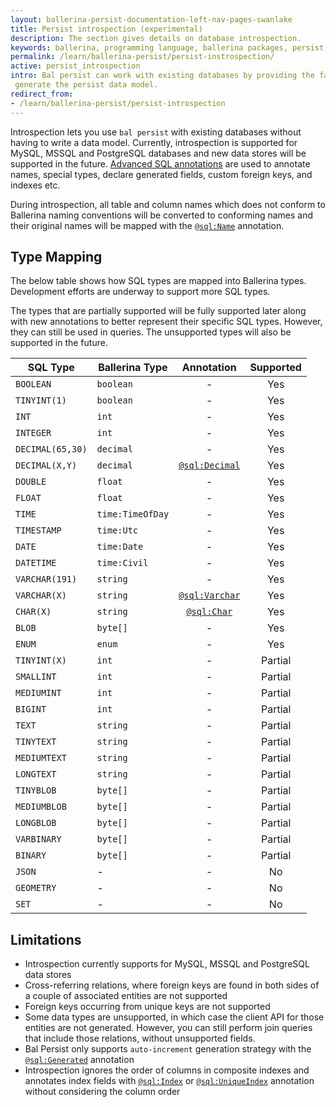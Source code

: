 ```yaml
---
layout: ballerina-persist-documentation-left-nav-pages-swanlake
title: Persist introspection (experimental)
description: The section gives details on database introspection.
keywords: ballerina, programming language, ballerina packages, persist, introspection
permalink: /learn/ballerina-persist/persist-instrospection/
active: persist_introspection
intro: Bal persist can work with existing databases by providing the facility to introspect an existing database to 
 generate the persist data model.
redirect_from:
- /learn/ballerina-persist/persist-introspection
---
```


Introspection lets you use `bal persist` with existing databases without having to write a
data model. Currently, introspection is supported for MySQL, MSSQL and PostgreSQL databases and new data stores will be supported
in the future. [Advanced SQL annotations](/learn/persist-model/#advanced-sql-annotations) are used to annotate names, special types, declare generated fields, custom foreign
keys, and indexes etc.

During introspection, all table and column names which does not conform to Ballerina naming conventions will be converted to conforming names and their original names will be mapped with the [`@sql:Name`](/learn/persist-model/#name-mapping-with-name-annotation) annotation.

## Type Mapping

The below table shows how SQL types are mapped into Ballerina types. Development efforts are underway to support more SQL types.

The types that are partially supported will be fully supported later along with new annotations to better represent their specific SQL types. However, they can still be used in queries. The unsupported types will also be supported in the future.


| SQL Type         | Ballerina Type   |                         Annotation                         | Supported |
|------------------|------------------|:----------------------------------------------------------:|:---------:|
| `BOOLEAN`        | `boolean`        |                             -                              |    Yes    |
| `TINYINT(1) `    | `boolean`        |                             -                              |    Yes    |
| `INT`            | `int`            |                             -                              |    Yes    |
| `INTEGER`        | `int`            |                             -                              |    Yes    |
| `DECIMAL(65,30)` | `decimal`        |                             -                              |    Yes    |
| `DECIMAL(X,Y)`   | `decimal`        | [`@sql:Decimal`](/learn/persist-model/#decimal-annotation) |    Yes    |
| `DOUBLE`         | `float`          |                             -                              |    Yes    |
| `FLOAT`          | `float`          |                             -                              |    Yes    |
| `TIME`           | `time:TimeOfDay` |                             -                              |    Yes    |
| `TIMESTAMP`      | `time:Utc`       |                             -                              |    Yes    |
| `DATE`           | `time:Date`      |                             -                              |    Yes    |
| `DATETIME`       | `time:Civil`     |                             -                              |    Yes    |
| `VARCHAR(191)`   | `string`         |                             -                              |    Yes    |
| `VARCHAR(X)`     | `string`         | [`@sql:Varchar`](/learn/persist-model/#varchar-annotation) |    Yes    |
| `CHAR(X)`        | `string`         |    [`@sql:Char`](/learn/persist-model/#char-annotation)    |    Yes    |
| `BLOB`           | `byte[]`         |                             -                              |    Yes    |
| `ENUM`           | `enum`           |                             -                              |    Yes    |
| `TINYINT(X)`     | `int`            |                             -                              |  Partial  |
| `SMALLINT`       | `int`            |                             -                              |  Partial  |
| `MEDIUMINT`      | `int`            |                             -                              |  Partial  |
| `BIGINT`         | `int`            |                             -                              |  Partial  |
| `TEXT`           | `string`         |                             -                              |  Partial  |
| `TINYTEXT`       | `string`         |                             -                              |  Partial  |
| `MEDIUMTEXT`     | `string`         |                             -                              |  Partial  |
| `LONGTEXT`       | `string`         |                             -                              |  Partial  |
| `TINYBLOB`       | `byte[]`         |                             -                              |  Partial  |
| `MEDIUMBLOB`     | `byte[]`         |                             -                              |  Partial  |
| `LONGBLOB`       | `byte[]`         |                             -                              |  Partial  |
| `VARBINARY`      | `byte[]`         |                             -                              |  Partial  |
| `BINARY`         | `byte[]`         |                             -                              |  Partial  |
| `JSON`           | -                |                             -                              |    No     |
| `GEOMETRY`       | -                |                             -                              |    No     |
| `SET`            | -                |                             -                              |    No     |


## Limitations

- Introspection currently supports for MySQL, MSSQL and PostgreSQL data stores
- Cross-referring relations, where foreign keys are found in both sides of a couple of associated entities are not supported
- Foreign keys occurring from unique keys are not supported
- Some data types are unsupported, in which case the client API for those entities are not generated. However, you can still perform join queries that include those relations, without unsupported fields.
- Bal Persist only supports `auto-increment` generation strategy with the [`@sql:Generated`](/learn/persist-model/#declare-generated-fields-with-generated-annotation) annotation
- Introspection ignores the order of columns in composite indexes and annotates index fields with [`@sql:Index`](/learn/persist-model/#index-annotation) or [`@sql:UniqueIndex`](/learn/persist-model/#uniqueindex-annotation) annotation without considering the column order
